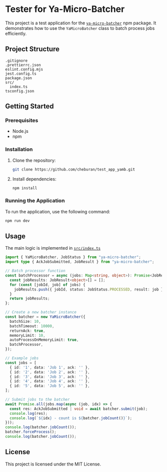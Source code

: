 # Tester for Ya-Micro-Batcher

This project is a test application for the [`ya-micro-batcher`](https://www.npmjs.com/package/ya-micro-batcher) npm package. It demonstrates how to use the `YaMicroBatcher` class to batch process jobs efficiently.

## Project Structure

```
.gitignore
.prettierrc.json
eslint.config.mjs
jest.config.ts
package.json
src/
  index.ts
tsconfig.json
```

## Getting Started

### Prerequisites

- Node.js
- npm

### Installation

1. Clone the repository:
   ```sh
   git clone https://github.com/cheburan/test_app_yamb.git
   ```

2. Install dependencies:
   ```sh
   npm install
   ```

### Running the Application

To run the application, use the following command:

```sh
npm run dev
```

## Usage

The main logic is implemented in [`src/index.ts`](src/index.ts)

```typescript
import { YaMicroBatcher, JobStatus } from "ya-micro-batcher";
import type { AckJobSubmitted, JobResult } from "ya-micro-batcher";

// Batch processor function
const batchProcessor = async (jobs: Map<string, object>): Promise<JobResult<object>[]> => {
  const jobResults: JobResult<object>[] = [];
  for (const [jobId, job] of jobs) {
    jobResults.push({ jobId, status: JobStatus.PROCESSED, result: job });
  }
  return jobResults;
};

// Create a new batcher instance
const batcher = new YaMicroBatcher({
  batchSize: 10,
  batchTimeout: 10000,
  returnAck: true,
  memoryLimit: 10,
  autoProcessOnMemoryLimit: true,
  batchProcessor,
});

// Example jobs
const jobs = [
  { id: '1', data: 'Job 1', ack: '' },
  { id: '2', data: 'Job 2', ack: '' },
  { id: '3', data: 'Job 3', ack: '' },
  { id: '4', data: 'Job 4', ack: '' },
  { id: '5', data: 'Job 5', ack: '' },
];

// Submit jobs to the batcher
await Promise.all(jobs.map(async (job, idx) => {
  const res: AckJobSubmitted | void = await batcher.submit(job);
  console.log(res);
  console.log(`${idx} - count is ${batcher.jobCount()}`);
}));
console.log(batcher.jobCount());
batcher.forceProcess();
console.log(batcher.jobCount());
```

## License

This project is licensed under the MIT License.